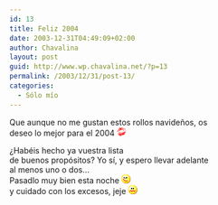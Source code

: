 ```yaml
---
id: 13
title: Feliz 2004
date: 2003-12-31T04:49:09+02:00
author: Chavalina
layout: post
guid: http://www.wp.chavalina.net/?p=13
permalink: /2003/12/31/post-13/
categories:
  - Sólo mío
---
```

<p align="left">
  Que aunque no me gustan estos rollos navide&ntilde;os, os<br /> deseo lo mejor para el 2004 <img src="/imagenes/emoticonos/beso.gif" alt="emo" />
</p>

<p align="left">
  &iquest;Habéis hecho ya vuestra <span title="lista de buenos propósitos que no se piensa cumplir" class="anotacion">lista<br /> de buenos propósitos</span>? Yo s&iacute;, y espero llevar adelante<br /> al menos uno o dos…<br /> Pasadlo muy bien esta noche <img src="/imagenes/emoticonos/guino.gif" alt="emo" /><br /> y cuidado con los excesos, jeje <img src="/imagenes/emoticonos/asqueado.gif" alt="emo" />
</p>